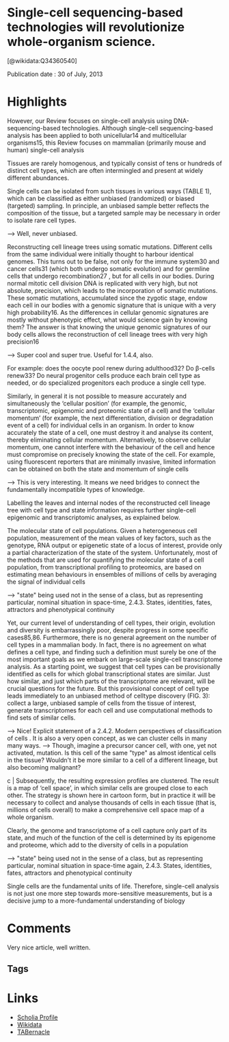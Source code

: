 
Single-cell sequencing-based technologies will revolutionize whole-organism science.
====================================================================================
  
  [@wikidata:Q34360540]  
  
Publication date : 30 of July, 2013  

# Highlights

 However, our Review focuses on
single-cell analysis using DNA-sequencing-based technologies. Although single-cell sequencing-based analysis
has been applied to both unicellular14 and multicellular
organisms15, this Review focuses on mammalian (primarily mouse and human) single-cell analysis

Tissues are rarely homogenous, and typically consist of
tens or hundreds of distinct cell types, which are often
intermingled and present at widely different abundances.

 Single cells can be isolated from such tissues in
various ways (TABLE 1), which can be classified as either
unbiased (randomized) or biased (targeted) sampling.
In principle, an unbiased sample better reflects the
composition of the tissue, but a targeted sample may
be necessary in order to isolate rare cell types.

--> Well, never unbiased.

Reconstructing cell lineage trees using somatic mutations. Different cells from the same individual were initially thought to harbour identical genomes. This turns
out to be false, not only for the immune system30 and
cancer cells31 (which both undergo somatic evolution)
and for germline cells that undergo recombination27
,
but for all cells in our bodies. During normal mitotic
cell division DNA is replicated with very high, but
not absolute, precision, which leads to the incorporation of somatic mutations. These somatic mutations, accumulated since the zygotic stage, endow each cell
in our bodies with a genomic signature that is unique
with a very high probability16. As the differences in cellular genomic signatures are mostly without phenotypic
effect, what would science gain by knowing them?
The answer is that knowing the unique genomic
signatures of our body cells allows the reconstruction
of cell lineage trees with very high precision16

--> Super cool and super true. Useful for 1.4.4, also.

For example: does
the oocyte pool renew during adulthood32? Do β-cells
renew33? Do neural progenitor cells produce each brain
cell type as needed, or do specialized progenitors each
produce a single cell type.



 Similarly, in general it is not possible to measure accurately and simultaneously
the ‘cellular position’ (for example, the genomic, transcriptomic, epigenomic and
proteomic state of a cell) and the ‘cellular momentum’ (for example, the next
differentiation, division or degradation event of a cell) for individual cells in an
organism. In order to know accurately the state of a cell, one must destroy it and analyse
its content, thereby eliminating cellular momentum. Alternatively, to observe cellular
momentum, one cannot interfere with the behaviour of the cell and hence must
compromise on precisely knowing the state of the cell. For example, using fluorescent
reporters that are minimally invasive, limited information can be obtained on both the
state and momentum of single cells


--> This is very interesting. It means we need bridges to connect the fundamentally incompatible types of knowledge.

 Labelling the leaves and internal nodes
of the reconstructed cell lineage tree with cell type and
state information requires further single-cell epigenomic
and transcriptomic analyses, as explained below.

The molecular state of cell populations. Given a heterogeneous cell population, measurement of the mean
values of key factors, such as the genotype, RNA output or epigenetic state of a locus of interest, provide
only a partial characterization of the state of the system. Unfortunately, most of the methods that are used
for quantifying the molecular state of a cell population, from transcriptional profiling to proteomics, are
based on estimating mean behaviours in ensembles of
millions of cells by averaging the signal of individual
cells

--> "state" being used not in the sense of a class, but as representing particular, nominal situation in space-time,  2.4.3. States, identities, fates, attractors and phenotypical continuity

Yet, our current level of understanding of cell types,
their origin, evolution and diversity is embarrassingly poor, despite progress in some specific cases85,86.
Furthermore, there is no general agreement on the
number of cell types in a mammalian body. In fact,
there is no agreement on what defines a cell type, and
finding such a definition must surely be one of the
most important goals as we embark on large-scale
single-cell transcriptome analysis. As a starting point,
we suggest that cell types can be provisionally identified as cells for which global transcriptional states are
similar. Just how similar, and just which parts of the
transcriptome are relevant, will be crucial questions
for the future. But this provisional concept of cell type
leads immediately to an unbiased method of celltype discovery (FIG. 3): collect a large, unbiased sample
of cells from the tissue of interest, generate transcriptomes for each cell and use computational methods
to find sets of similar cells.

--> Nice! Explicit statement of a  2.4.2. Modern perspectives of classification of cells . It is also a very open concept, as we can cluster cells in many many ways. 
--> Though, imagine a precursor cancer cell, with one, yet not activated, mutation. Is this cell of the same "type" as almost identical cells in the tissue? Wouldn't it be more similar to a cell of a different lineage, but also becoming malignant?

c | Subsequently, the resulting expression profiles are clustered. The result is a map of ‘cell space’, in which similar
cells are grouped close to each other. The strategy is shown here in cartoon form, but in practice it will be
necessary to collect and analyse thousands of cells in each tissue (that is, millions of cells overall) to make a
comprehensive cell space map of a whole organism.

Clearly, the genome and transcriptome of a cell capture
only part of its state, and much of the function of the cell
is determined by its epigenome and proteome, which
add to the diversity of cells in a population

--> "state" being used not in the sense of a class, but as representing particular, nominal situation in space-time again,  2.4.3. States, identities, fates, attractors and phenotypical continuity

Single cells are the fundamental units of life. Therefore,
single-cell analysis is not just one more step towards
more-sensitive measurements, but is a decisive jump
to a more-fundamental understanding of biology


# Comments

Very nice article, well written.
## Tags

# Links
  
 * [Scholia Profile](https://scholia.toolforge.org/work/Q34360540)  
 * [Wikidata](https://www.wikidata.org/wiki/Q34360540)  
 * [TABernacle](https://tabernacle.toolforge.org/?#/tab/manual/Q34360540/P921%3BP4510)  
